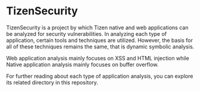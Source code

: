# TizenSecurity
TizenSecurity is a project by which Tizen native and web applications can be analyzed for security vulnerabilities. In analyzing each type of application, certain tools and techniques are utilized. However, the basis for all of these techniques remains the same, that is dynamic symbolic analysis.

Web application analysis mainly focuses on XSS and HTML injection while Native application analysis mainly focuses on buffer overflow.

For further reading about each type of application analysis, you can explore its related directory in this repository.
